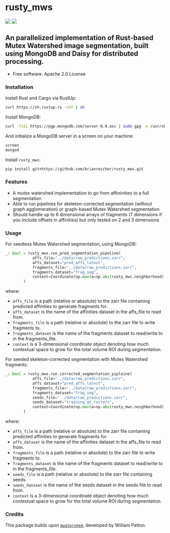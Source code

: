 # rusty_mws

[![](https://img.shields.io/pypi/pyversions/mwatershed.svg)](https://pypi.python.org/pypi/mwatershed)
[![](https://img.shields.io/badge/code%20style-black-000000.svg)](https://github.com/ambv/black)


## An parallelized implementation of Rust-based Mutex Watershed image segmentation, built using MongoDB and Daisy for distributed processing.



* Free software: Apache 2.0 License

### Installation

Install Rust and Cargo via RustUp:

```bash
curl https://sh.rustup.rs -sSf | sh
```


Install MongoDB:

```bash
curl -fsSL https://pgp.mongodb.com/server-6.0.asc | sudo gpg -o /usr/share/keyrings/mongodb-server-6.0.gpg --dearmor
```


And initialize a MongoDB server in a screen on your machine:

```bash
screen
mongod
```

Install `rusty_mws`:

```bash
pip install git+https://github.com/brianreicher/rusty_mws.git
```

### Features

* A mutex watershed implementation to go from affininities to a full segmentation
* Able to run pipelines for skeleton-corrected segmentation (without graph agglomeration) or graph-based Mutex Watershed segmentation
* Should handle up to 6 dimensional arrays of fragments (7 dimensions if you include offsets in affinities) but only tested on 2 and 3 dimensions

### Usage

For seedless Mutex Watershed segmentation, using MongoDB:
```python
_: bool = rusty_mws.run_pred_segmentation_pipeline(
            affs_file="../data/raw_predictions.zarr",
            affs_dataset="pred_affs_latest",
            fragments_file="../data/raw_predictions.zarr",
            fragments_dataset="frag_seg",
            context=Coordinate(np.max(a=np.abs(rusty_mws.neighborhood), axis=0)),
        )
```
where:
* `affs_file` is a path (relative or absolute) to the zarr file containing predicted affinities to generate fragments for.
* `affs_dataset` is the name of the affinities dataset in the affs_file to read from.
* `fragments_file` is a path (relative or absolute) to the zarr file to write fragments to.
* `fragments_dataset` is the name of the fragments dataset to read/write to in the fragments_file.
* `context` is a 3-dimensional coordinate object denoting how much contextual space to grow for the total volume ROI during segmentation.

For seeded skeleton-corrected segmentation with Mutex Watershed fragments:
```python
_: bool = rusty_mws.run_corrected_segmentation_pipleine(
            affs_file="../data/raw_predictions.zarr",
            affs_dataset="pred_affs_latest",
            fragments_file="../data/raw_predictions.zarr",
            fragments_dataset="frag_seg",
            seeds_file="../data/raw_predictions.zarr",
            seeds_dataset="training_gt_rasters",
            context=Coordinate(np.max(a=np.abs(rusty_mws.neighborhood), axis=0)),
        )
```
where:
* `affs_file` is a path (relative or absolute) to the zarr file containing predicted affinities to generate fragments for.
* `affs_dataset` is the name of the affinities dataset in the affs_file to read from.
* `fragments_file` is a path (relative or absolute) to the zarr file to write fragments to.
* `fragments_dataset` is the name of the fragments dataset to read/write to in the fragments_file.
* `seeds_file` is a path (relative or absolute) to the zarr file containing seeds.
* `seeds_dataset` is the name of the seeds dataset in the seeds file to read from.
* `context` is a 3-dimensional coordinate object denoting how much contextual space to grow for the total volume ROI during segmentation.

### Credits

This package builds upon [`mwatershed`](https://github.com/pattonw/mwatershed), developed by William Patton.